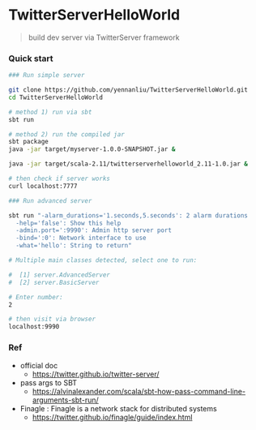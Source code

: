 # TwitterServerHelloWorld
> build dev server via TwitterServer framework


### Quick start 
```bash
### Run simple server 

git clone https://github.com/yennanliu/TwitterServerHelloWorld.git
cd TwitterServerHelloWorld

# method 1) run via sbt
sbt run

# method 2) run the compiled jar
sbt package
java -jar target/myserver-1.0.0-SNAPSHOT.jar &

java -jar target/scala-2.11/twitterserverhelloworld_2.11-1.0.jar &

# then check if server works
curl localhost:7777
```

```bash
### Run advanced server 

sbt run "-alarm_durations='1.seconds,5.seconds': 2 alarm durations
  -help='false': Show this help
  -admin.port=':9990': Admin http server port
  -bind=':0': Network interface to use
  -what='hello': String to return"

# Multiple main classes detected, select one to run:

#  [1] server.AdvancedServer
#  [2] server.BasicServer

# Enter number: 
2

# then visit via browser
localhost:9990

```


### Ref
- official doc
	- https://twitter.github.io/twitter-server/
- pass args to SBT
	- https://alvinalexander.com/scala/sbt-how-pass-command-line-arguments-sbt-run/
- Finagle : Finagle is a network stack for distributed systems
	- https://twitter.github.io/finagle/guide/index.html